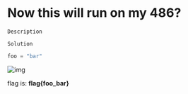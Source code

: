 # Now this will run on my 486?

`Description`

`Solution`

```python
foo = "bar"
```

![img](flag.png)

flag is: **flag{foo_bar}**